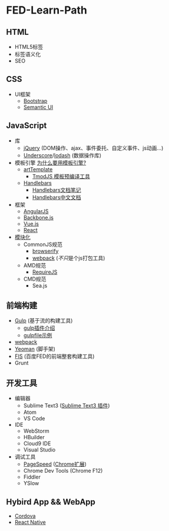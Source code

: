 # FED-Learn-Path

## HTML
- HTML5标签
- 标签语义化
- SEO

## CSS
- UI框架
    + [Bootstrap](http://getbootstrap.com/)
    + [Semantic UI](http://www.semantic-ui.com/)
## JavaScript
- 库
    + [jQuery](http://jquery.com/) (DOM操作、ajax、事件委托、自定义事件、js动画...)
    + [Underscore](http://underscorejs.org/)/[lodash](http://lodash.com/) (数据操作库)
- 模板引擎 [为什么要用模板引擎?](https://github.com/aui/tmodjs/blob/master/doc/why-tmodjs.md)
    + [artTemplate](https://github.com/aui/artTemplate)
        * [TmodJS 模板预编译工具](https://github.com/aui/tmodjs)
    + [Handlebars](http://handlebarsjs.com/)
        * [Handlebars文档笔记](www.ghostchina.com/handlebars-wen-dang-bi-ji/)
        * [Handlebars中文文档](http://segmentfault.com/a/1190000000342636)
- 框架
    + [AngularJS](https://angular.io/)
    + [Backbone.js](http://backbonejs.org/)
    + [Vue.js](http://vuejs.org/)
    + [React](http://facebook.github.io/react/)
- [模块化](http://www.ruanyifeng.com/blog/2012/10/javascript_module.html)
    + CommonJS规范
        * [browserify](http://browserify.org/)
        * [webpack](http://webpack.github.io/) (*不只*是个js打包工具)
    + AMD规范
        * [RequireJS](http://www.requirejs.org/)
    + CMD规范
        * Sea.js
## 前端构建
- [Gulp](http://gulpjs.com/) (基于流的构建工具)
    + [gulp插件介绍](http://colobu.com/2014/11/17/gulp-plugins-introduction/)
    + [gulpfile示例](https://github.com/blade254353074/eg.browserify/blob/master/gulpfile.js)
- [webpack](http://webpack.github.io/)
- [Yeoman](http://yeoman.io/) (脚手架)
- [FIS](http://fis.baidu.com/) (百度FED的前端整套构建工具)
- Grunt

## 开发工具
- 编辑器
    + Sublime Text3 ([Sublime Text3 插件](SublimeText.md))
    + Atom
    + VS Code
- IDE
    + WebStorm
    + HBuilder
    + Cloud9 IDE
    + Visual Studio
- 调试工具
    + [PageSpeed](https://developers.google.com/speed/pagespeed/) ([Chrome扩展](https://chrome.google.com/webstore/search/pagespeed%20insight?hl=zh-CN&_category=extensions))
    + Chrome Dev Tools (Chrome F12)
    + Fiddler
    + YSlow

## Hybird App && WebApp
+ [Cordova](http://cordova.apache.org/)
+ [React Native](http://facebook.github.io/react-native/docs/getting-started.html)
